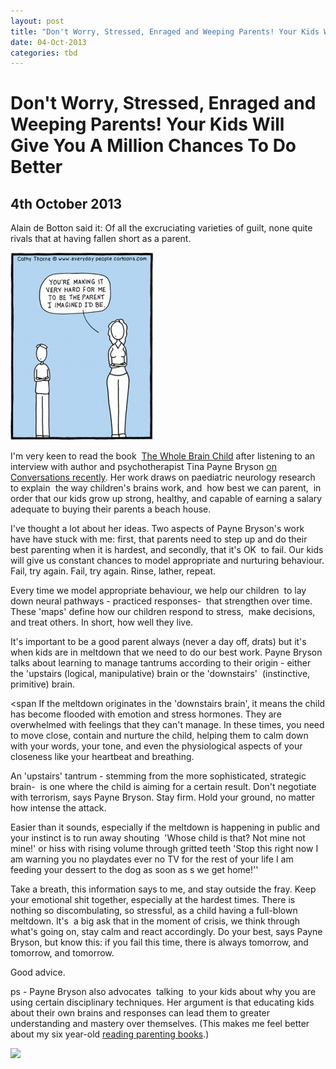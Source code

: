```yaml
---
layout: post
title: "Don't Worry, Stressed, Enraged and Weeping Parents! Your Kids Will Give You A Million Chances To Do Better"
date: 04-Oct-2013
categories: tbd
---
```


# Don't Worry, Stressed, Enraged and Weeping Parents! Your Kids Will Give You A Million Chances To Do Better

## 4th October 2013

Alain de Botton said it: Of all the excruciating varieties of guilt,   none quite rivals that at having fallen short as a parent.

<img class="photo-horiz" src="/images/2013/10/568-parenting-cartoon-229x300.gif" />

I'm very keen to read the book  <a href="http://www.goodreads.com/book/show/10353369-the-whole-brain-child?from_search=true">The Whole Brain Child</a> after listening to an interview with author and psychotherapist Tina Payne Bryson <a href="http://www.abc.net.au/local/stories/2013/08/30/3837421.htm?&amp;section=article&amp;date=(none)">on Conversations recently</a>. Her work draws on paediatric neurology research to explain  the way children's brains work, and  how best we can parent,  in order that our kids grow up strong, healthy, and capable of earning a salary adequate to buying their parents a beach house.

I've thought a lot about her ideas. Two aspects of Payne Bryson's work have have stuck with me: first, that parents need to step up and do their best parenting when it is hardest, and secondly, that it's OK  to fail. Our kids will give us constant chances to model appropriate and nurturing behaviour. Fail, try again. Fail, try again. Rinse, lather, repeat.

Every time we model appropriate behaviour, we help our children  to lay down neural pathways - practiced responses-  that strengthen over time. These 'maps' define how our children respond to stress,  make decisions, and treat others. In short, how well they live.

It's important to be a good parent always (never a day off, drats) but it's when kids are in meltdown that we need to do our best work. Payne Bryson talks about learning to manage tantrums according to their origin - either the 'upstairs (logical, manipulative) brain or the 'downstairs'  (instinctive, primitive) brain.

<span If the meltdown originates in the 'downstairs brain', it means the child has become flooded with emotion and stress hormones. They are overwhelmed with feelings that they can't manage. In these times, you need to move close, contain and nurture the child, helping them to calm down with your words, your tone, and even the physiological aspects of your closeness like your heartbeat and breathing. </span>

An 'upstairs' tantrum - stemming from the more sophisticated, strategic brain-  is one where the child is aiming for a certain result. Don't negotiate with terrorism, says Payne Bryson. Stay firm. Hold your ground, no matter how intense the attack.

Easier than it sounds, especially if the meltdown is happening in public and your instinct is to run away shouting  'Whose child is that? Not mine not mine!' or hiss with rising volume through gritted teeth 'Stop this right now I am warning you no playdates ever no TV for the rest of your life I am feeding your dessert to the dog as soon as s we get home!''

Take a breath, this information says to me, and stay outside the fray. Keep your emotional shit together, especially at the hardest times. There is nothing so discombulating, so stressful, as a child having a full-blown meltdown. It's  a big ask that in the moment of crisis, we think through what's going on, stay calm and react accordingly. Do your best, says Payne Bryson, but know this: if you fail this time, there is always tomorrow, and tomorrow, and tomorrow.

Good advice.

ps - Payne Bryson also advocates  talking  to your kids about why you are using certain disciplinary techniques. Her argument is that educating kids about their own brains and responses can lead them to greater understanding and mastery over themselves. (This makes me feel better about my six year-old <a href="http://mogantosh.com/?p=269">reading parenting books</a>.)

<a href="http://www.facebook.com/sharer.php?u=&amp;linkname=Don%27t%20Worry%2C%20Stressed%2C%20Enraged%20and%20Weeping%20Parents!%20Your%20Kids%20Will%20Give%20You%20A%20Million%20Chances%20To%20Do%20Better.%20"><img class="photo-horiz" src="http://shongjog.files.wordpress.com/2008/04/share-on-facebook.gif?" />
